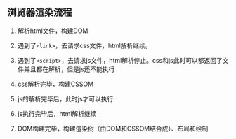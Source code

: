 ## 浏览器渲染流程

1. 解析html文件，构建DOM

2. 遇到了`<link>`，去请求css文件，html解析继续。

3. 遇到了`<script>`，去请求js文件，html解析停止。css和js此时可以都返回了文件并且都在解析，但是js还不能执行

4. css解析完毕，构建CSSOM

5. js的解析完毕后，此时js才可以执行

6. js执行完毕后，html解析继续 

7. DOM构建完毕，构建渲染树（由DOM和CSSOM结合成）、布局和绘制

<img title="" src="file:///C:/Users/Crazy_pea/AppData/Roaming/marktext/images/2022-12-22-00-21-48-image.png" alt="" data-align="center">

## <script async>和<script defer>

    浏览器在解析html时，若是遇到了普通的`<script>`标签，就会停下来等待js文件传输**并**执行。若网络情况和js文件较大，用户会出现长时间白屏

async：

    当浏览器遇到`<script async>`时，js文件的传输并不会使html解析停下来。但如果在请求完毕会执行js代码，也就是说如果html解析此时依然没有结束，那就会阻塞html解析。**加载不阻塞，执行阻塞解析html**

defer：

    当浏览器遇到`<script defer>`时，也会进行网络请求js文件，这时不会阻塞html解析。当js文件请求完毕后，不会立马加载，而是等待html解析后，再去执行js。

## 回流与重绘

    简单来说，二者的产生与是否改变页面元素的**几何参数**有关。

回流：

    当元素的几何参数发生了变化，例如用js控制了某一元素的width或position等，浏览器需要重新计算元素的几何位置，重新构建渲染树、布局和绘制

重绘：

    当元素的几何参数没有修改，而是修改了如color、background-color、visiable等，浏览器不需要重新计算，只需重新绘制发生改变的元素即可

除修改CSS外会发生回流的场景：

- 页面首页渲染

- 浏览器窗口大小发生变化

- 内容变换

- 添加或者删除节点

- 激活CSS伪类

- clinentWidth等

### 注意

脱离了文档流的元素，即使发生例如使用`position: absolute`脱离了文档流，那么改变其`top`等位置不会引起页面的回流，不过会引起它及其子元素的重排（可以理解为它自己的回流）

